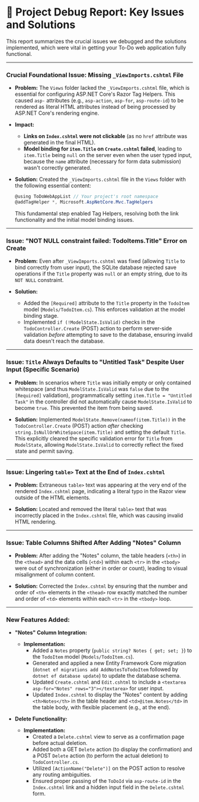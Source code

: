 # 📝 Project Debug Report: Key Issues and Solutions

This report summarizes the crucial issues we debugged and the solutions implemented, which were vital in getting your To-Do web application fully functional.

---

### **Crucial Foundational Issue: Missing `_ViewImports.cshtml` File**

* **Problem:** The `Views` folder lacked the `_ViewImports.cshtml` file, which is essential for configuring ASP.NET Core's Razor Tag Helpers. This caused `asp-` attributes (e.g., `asp-action`, `asp-for`, `asp-route-id`) to be rendered as literal HTML attributes instead of being processed by ASP.NET Core's rendering engine.

* **Impact:**
    * **Links on `Index.cshtml` were not clickable** (as no `href` attribute was generated in the final HTML).
    * **Model binding for `item.Title` on `Create.cshtml` failed**, leading to `item.Title` being `null` on the server even when the user typed input, because the `name` attribute (necessary for form data submission) wasn't correctly generated.

* **Solution:** Created the `_ViewImports.cshtml` file in the `Views` folder with the following essential content:

    ```csharp
    @using ToDoWebAppList // Your project's root namespace
    @addTagHelper *, Microsoft.AspNetCore.Mvc.TagHelpers
    ```

    This fundamental step enabled Tag Helpers, resolving both the link functionality and the initial model binding issues.

---

### **Issue: "NOT NULL constraint failed: TodoItems.Title" Error on Create**

* **Problem:** Even after `_ViewImports.cshtml` was fixed (allowing `Title` to bind correctly from user input), the SQLite database rejected save operations if the `Title` property was `null` or an empty string, due to its `NOT NULL` constraint.

* **Solution:**
    * Added the `[Required]` attribute to the `Title` property in the `TodoItem` model (`Models/TodoItem.cs`). This enforces validation at the model binding stage.
    * Implemented `if (!ModelState.IsValid)` checks in the `TodoController.Create` (POST) action to perform server-side validation *before* attempting to save to the database, ensuring invalid data doesn't reach the database.

---

### **Issue: `Title` Always Defaults to "Untitled Task" Despite User Input (Specific Scenario)**

* **Problem:** In scenarios where `Title` was initially empty or only contained whitespace (and thus `ModelState.IsValid` was `false` due to the `[Required]` validation), programmatically setting `item.Title = "Untitled Task"` in the controller did not automatically cause `ModelState.IsValid` to become `true`. This prevented the item from being saved.

* **Solution:** Implemented `ModelState.Remove(nameof(item.Title))` in the `TodoController.Create` (POST) action *after* checking `string.IsNullOrWhiteSpace(item.Title)` and setting the default `Title`. This explicitly cleared the specific validation error for `Title` from `ModelState`, allowing `ModelState.IsValid` to correctly reflect the fixed state and permit saving.

---

### **Issue: Lingering `table>` Text at the End of `Index.cshtml`**

* **Problem:** Extraneous `table>` text was appearing at the very end of the rendered `Index.cshtml` page, indicating a literal typo in the Razor view outside of the HTML elements.

* **Solution:** Located and removed the literal `table>` text that was incorrectly placed in the `Index.cshtml` file, which was causing invalid HTML rendering.

---

### **Issue: Table Columns Shifted After Adding "Notes" Column**

* **Problem:** After adding the "Notes" column, the table headers (`<th>`) in the `<thead>` and the data cells (`<td>`) within each `<tr>` in the `<tbody>` were out of synchronization (either in order or count), leading to visual misalignment of column content.

* **Solution:** Corrected the `Index.cshtml` by ensuring that the number and order of `<th>` elements in the `<thead>` row exactly matched the number and order of `<td>` elements within each `<tr>` in the `<tbody>` loop.

---

### **New Features Added:**

* **"Notes" Column Integration:**

    * **Implementation:**
        * Added a `Notes` property (`public string? Notes { get; set; }`) to the `TodoItem` model (`Models/TodoItem.cs`).
        * Generated and applied a new Entity Framework Core migration (`dotnet ef migrations add AddNotesToTodoItem` followed by `dotnet ef database update`) to update the database schema.
        * Updated `Create.cshtml` and `Edit.cshtml` to include a `<textarea asp-for="Notes" rows="3"></textarea>` for user input.
        * Updated `Index.cshtml` to display the "Notes" content by adding `<th>Notes</th>` in the table header and `<td>@item.Notes</td>` in the table body, with flexible placement (e.g., at the end).

* **Delete Functionality:**

    * **Implementation:**
        * Created a `Delete.cshtml` view to serve as a confirmation page before actual deletion.
        * Added both a GET `Delete` action (to display the confirmation) and a POST `Delete` action (to perform the actual deletion) to `TodoController.cs`.
        * Utilized `[ActionName("Delete")]` on the POST action to resolve any routing ambiguities.
        * Ensured proper passing of the `ToDoId` via `asp-route-id` in the `Index.cshtml` link and a hidden input field in the `Delete.cshtml` form.
````
